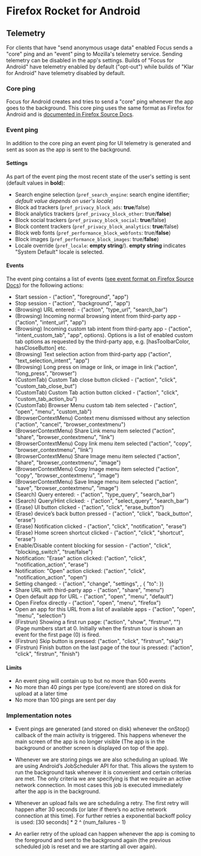 # Firefox Rocket for Android

## Telemetry

For clients that have "send anonymous usage data" enabled Focus sends a "core" ping and an "event" ping to Mozilla's telemetry service. Sending telemetry can be disabled in the app's settings. Builds of "Focus for Android" have telemetry enabled by default ("opt-out") while builds of "Klar for Android" have telemetry disabled by default.

### Core ping

Focus for Android creates and tries to send a "core" ping whenever the app goes to the background. This core ping uses the same format as Firefox for Android and is [documented in Firefox Source Docs](https://firefox-source-docs.mozilla.org/toolkit/components/telemetry/telemetry/data/core-ping.html).

### Event ping

In addition to the core ping an event ping for UI telemetry is generated and sent as soon as the app is sent to the background.

#### Settings

As part of the event ping the most recent state of the user's setting is sent (default values in **bold**):

* Search engine selection (`pref_search_engine`: search engine identifier; *default value depends on user's locale*)
* Block ad trackers (`pref_privacy_block_ads`: **true**/false)
* Block analytics trackers (`pref_privacy_block_other`: true/**false**)
* Block social trackers (`pref_privacy_block_social`: **true**/false)
* Block content trackers (`pref_privacy_block_analytics`: **true**/false)
* Block web fonts (`pref_performance_block_webfonts`: true/**false**)
* Block images (`pref_performance_block_images`: true/**false**)
* Locale override (`pref_locale`: **empty string**/<locale-code>). **empty string** indicates "System Default" locale is selected.

#### Events

The event ping contains a list of events ([see event format on Firefox Source Docs](https://firefox-source-docs.mozilla.org/toolkit/components/telemetry/telemetry/collection/events.html)) for the following actions:

* Start session - ("action", "foreground", "app")
* Stop session - ("action", "background", "app")
* (Browsing) URL entered: - ("action", "type_url", "search_bar")
* (Browsing) Incoming normal browsing intent from third-party app - ("action", "intent_url", "app")
* (Browsing) Incoming custom tab intent from third-party app - ("action", "intent_custom_tab", "app", options). Options is a list of enabled custom tab options as requested by the third-party app, e.g. [hasToolbarColor, hasCloseButton] etc.
* (Browsing) Text selection action from third-party app ("action", "text_selection_intent", "app")
* (Browsing) Long press on image or link, or image in link ("action", "long_press", "browser")
* (CustomTab) Custom Tab close button clicked - ("action", "click", "custom_tab_close_but")
* (CustomTab) Custom Tab action button clicked - ("action", "click", "custom_tab_action_bu")
* (CustomTab) Browser Menu custom tab item selected - ("action", "open", "menu", "custom_tab")
* (BrowserContextMenu) Context menu dismissed without any selection ("action", "cancel", "browser_contextmenu")
* (BrowserContextMenu) Share Link menu item selected ("action", "share", "browser_contextmenu", "link")
* (BrowserContextMenu) Copy link menu item selected ("action", "copy", "browser_contextmenu", "link")
* (BrowserContextMenu) Share Image menu item selected ("action", "share", "browser_contextmenu", "image")
* (BrowserContextMenu) Copy Image menu item selected ("action", "copy", "browser_contextmenu", "image")
* (BrowserContextMenu) Save Image menu item selected ("action", "save", "browser_contextmenu", "image")
* (Search) Query entered: - ("action", "type_query", "search_bar")
* (Search) Query/Hint clicked: - ("action", "select_query", "search_bar")
* (Erase) UI button clicked - ("action", "click", "erase_button")
* (Erase) device’s back button pressed - ("action", "click", "back_button", "erase")
* (Erase) Notification clicked - ("action", "click", "notification", "erase")
* (Erase) Home screen shortcut clicked - ("action", "click", "shortcut", "erase")
* Enable/Disable content blocking for session - ("action", "click", "blocking_switch", "true/false")
* Notification: "Erase" action clicked: ("action", "click", "notification_action", "erase")
* Notification: "Open" action clicked: ("action", "click", "notification_action", "open")
* Setting changed: - ("action", "change", "settings", <key>, { "to": <value> })
* Share URL with third-party app - ("action", "share", "menu")
* Open default app for URL - ("action", "open", "menu", "default")
* Open Firefox directly - ("action", "open", "menu", "firefox")
* Open an app for this URL from a list of available apps - ("action", "open", "menu", "selection")
* (Firstrun) Showing a first run page: ("action", "show", "firstrun", "<page>") (Page numbers start at 0. Initially when the firstrun tour is shown an event for the first page (0) is fired.
* (Firstrun) Skip button is pressed: ("action", "click", "firstrun", "skip")
* (Firstrun) Finish button on the last page of the tour is pressed: ("action", "click", "firstrun", "finish")

#### Limits

* An event ping will contain up to but no more than 500 events
* No more than 40 pings per type (core/event) are stored on disk for upload at a later time
* No more than 100 pings are sent per day

### Implementation notes

* Event pings are generated (and stored on disk) whenever the onStop() callback of the main activity is triggered. This happens whenever the main screen of the app is no longer visible (The app is in the background or another screen is displayed on top of the app).

* Whenever we are storing pings we are also scheduling an upload. We are using Android’s JobScheduler API for that. This allows the system to run the background task whenever it is convenient and certain criterias are met. The only criteria we are specifying is that we require an active network connection. In most cases this job is executed immediately after the app is in the background.

* Whenever an upload fails we are scheduling a retry. The first retry will happen after 30 seconds (or later if there’s no active network connection at this time). For further retries a exponential backoff policy is used: [30 seconds] * 2 ^ (num_failures - 1)

* An earlier retry of the upload can happen whenever the app is coming to the foreground and sent to the background again (the previous scheduled job is reset and we are starting all over again).

